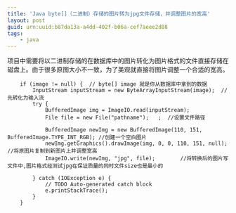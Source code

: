 ```yaml
---
title: 'Java byte[]（二进制）存储的图片转为jpg文件存储，并调整图片的宽高'
layout: post
guid: urn:uuid:b87da13a-a4dd-402f-b06a-cef7aeee2d88
tags:
    - java
---
```



项目中需要将以二进制存储的在数据库中的图片转化为图片格式的文件直接存储在磁盘上。由于很多原图大小不一致，为了美观就直接将图片调整一个合适的宽高。

	    if (image != null) {  // byte[] image 就是你从数据库中拿到的数据
            InputStream inputStream = new ByteArrayInputStream(image);  //先转化为输入流
            try {
                BufferedImage img = ImageIO.read(inputStream);
                File file = new File("pathname");   ;  //设置文件路径
                
                BufferedImage newImg = new BufferedImage(110, 151, BufferedImage.TYPE_INT_RGB); //创建一个空白图片
                newImg.getGraphics().drawImage(img, 0, 0, 110, 151, null); //将原图片复制到新图片上并调整宽高
                ImageIO.write(newImg, "jpg", file);        //将转换后的图片写文件中,图片格式经测试jpg在保证质量的同时文件size也是最小的
                
            } catch (IOException e) {
                // TODO Auto-generated catch block
                e.printStackTrace();
            }
        }  
		
